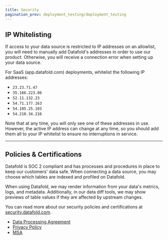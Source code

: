 ```yaml
---
title: Security
pagination_prev: deployment_testing/deployment_testing
---
```

## IP Whitelisting

If access to your data source is restricted to IP addresses on an allowlist, you will need to manually add Datafold's addresses in order to use our product. Otherwise, you will receive a connection error when setting up your data source.

For SaaS (app.datafold.com) deployments, whitelist the following IP addresses:

* `23.23.71.47`
* `35.166.223.86`
* `52.11.132.23`
* `54.71.177.163`
* `54.185.25.103`
* `54.210.34.216`

Note that at any time, you will only see one of these addresses in use. However, the active IP address can change at any time, so you should add them all to your IP whitelist to ensure no interruptions in service. 

---

## Policies & Certifications

Datafold is SOC 2 compliant and has processes and procedures in place to keep our customers' data safe. When connecting a data source, you may choose which tables are indexed and profiled on Datafold.

When using Datafold, we may render information from your data's metrics, logs, and metadata. Additionally, in our data diff tools, we may show previews of table values if they are affected by upstream changes.

You can read more about our security policies and certifications at [security.datafold.com](https://security.datafold.com/).

* [Data Processing Agreement](https://www.datafold.com/data-processing-agreement)
* [Privacy Policy](https://www.datafold.com/privacy-policy)
* [MSA](https://www.datafold.com/msa)
